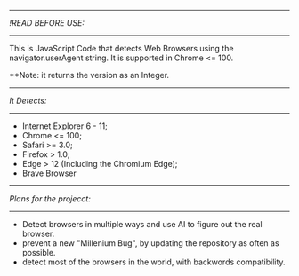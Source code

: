 *******************
*!READ BEFORE USE:*
*******************
This is JavaScript Code that detects Web Browsers using the navigator.userAgent string.
It is supported in Chrome <= 100.

**Note: it returns the version as an Integer.

*************
*It Detects:*
*************
 - Internet Explorer 6 - 11;
 - Chrome <= 100;
 - Safari >= 3.0;
 - Firefox > 1.0;
 - Edge > 12 (Including the Chromium Edge);
 - Brave Browser
*************************
*Plans for the projecct:*
*************************
 - Detect browsers in multiple ways and use AI to figure out the real browser.
 - prevent a new "Millenium Bug", by updating the repository as often as possible.
 - detect most of the browsers in the world, with backwords compatibility.
